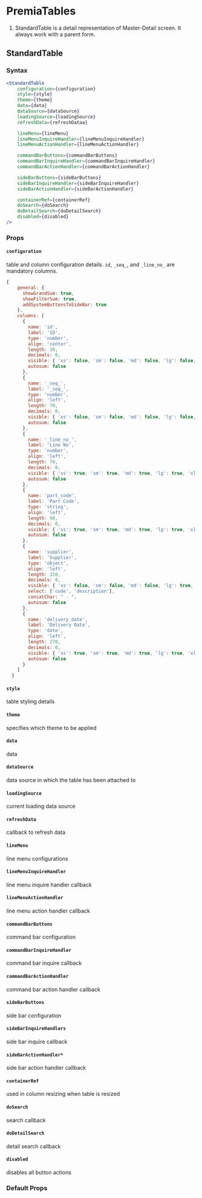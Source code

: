 # PremiaTables
1. StandardTable is a detail representation of Master-Detail screen. It always work with a parent form.

## StandardTable

### Syntax

```jsx
<StandardTable
    configuration={configuration}
    style={style}
    theme={theme}
    data={data}
    dataSource={dataSource}
    loadingSource={loadingSource}
    refreshData={refreshDataa}

    lineMenu={lineMenu}
    lineMenuInquireHandler={lineMenuInquireHandler}
    lineMenuActionHandler={lineMenuActionHandler}

    commandBarButtons={commandBarButtons}
    commandBarInquireHandler={commandBarInquireHandler}
    commandBarActionHandler={commandBarActionHandler}

    sideBarButtons={sideBarButtons}
    sideBarInquireHandler={sideBarInquireHandler}
    sideBarActionHandler={sideBarActionHandler}

    containerRef={containerRef}
    doSearch={doSearch}
    doDetailSearch={doDetailSearch}
    disabled={disabled}
/>
```

### Props

#### `configuration`
table and column configuration details. `id`, `_seq_`, and `_line_no_` are mandatory columns.

```javascript
{
    general: {
      showGrandSum: true,
      showFilterSum: true,
      addSystemButtonsToSideBar: true
    },
    columns: [
      {
        name: 'id',
        label: 'ID',
        type: 'number',
        align: 'center',
        length: 30,
        decimals: 0,
        visible: { 'xs': false, 'sm': false, 'md': false, 'lg': false, 'xl': false, '2xl': false, '3xl': false },
        autosum: false
      },
      {
        name: '_seq_',
        label: '_seq_',
        type: 'number',
        align: 'left',
        length: 70,
        decimals: 0,
        visible: { 'xs': false, 'sm': false, 'md': false, 'lg': false, 'xl': false, '2xl': false, '3xl': false },
        autosum: false
      },
      {
        name: '_line_no_',
        label: 'Line No',
        type: 'number',
        align: 'left',
        length: 70,
        decimals: 0,
        visible: { 'xs': true, 'sm': true, 'md': true, 'lg': true, 'xl': true, '2xl': true, '3xl': true },
        autosum: false
      },
      {
        name: 'part_code',
        label: 'Part Code',
        type: 'string',
        align: 'left',
        length: 90,
        decimals: 0,
        visible: { 'xs': true, 'sm': true, 'md': true, 'lg': true, 'xl': true, '2xl': true, '3xl': true },
        autosum: false
      },
      {
        name: 'supplier',
        label: 'Supplier',
        type: 'object',
        align: 'left',
        length: 320,
        decimals: 0,
        visible: { 'xs': false, 'sm': false, 'md': false, 'lg': true, 'xl': true, '2xl': true, '3xl': true },
        select: ['code', 'description'],
        concatChar: " - ",
        autosum: false
      },
      {
        name: 'delivery_date',
        label: 'Delivery Date',
        type: 'date',
        align: 'left',
        length: 270,
        decimals: 0,
        visible: { 'xs': true, 'sm': true, 'md': true, 'lg': true, 'xl': true, '2xl': true, '3xl': true },
        autosum: false
      }
    ]
  }
```

#### `style`
table styling details

#### `theme`
specifies which theme to be applied

#### `data`
data

#### `dataSource`
data source in which the table has been attached to

#### `loadingSource`
current loading data source

#### `refreshData`
callback to refresh data

#### `lineMenu`
line menu configurations

#### `lineMenuInquireHandler`
line menu inquire handler callback

#### `lineMenuActionHandler`
line menu action handler callback

#### `commandBarButtons`
command bar configuration

#### `commandBarInquireHandler`
command bar inquire callback

#### `commandBarActionHandler`
command bar action handler callback

#### `sideBarButtons`
side bar configuration

#### `sideBarInquireHandlers`
side bar inquire callback

#### `sideBarActionHandler*`
side bar action handler callback

#### `containerRef`
used in column resizing when table is resized

#### `doSearch`
search callback

#### `doDetailSearch`
detail search callback

#### `disabled`
disables all button actions



### Default Props
